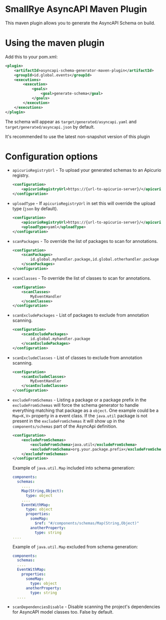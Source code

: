 # SmallRye AsyncAPI Maven Plugin

This maven plugin allows you to generate the AsyncAPI Schema on build.

# Using the maven plugin

Add this to your pom.xml:

```xml
<plugin>
    <artifactId>asyncapi-schema-generator-maven-plugin</artifactId>
    <groupId>id.global.events</groupId>
    <executions>
        <execution>
            <goals>
                <goal>generate-schema</goal>
            </goals>
        </execution>
    </executions>
</plugin>
```

The schema will appear as `target/generated/asyncapi.yaml` and `target/generated/asyncapi.json` by default.

It's recommended to use the latest non-snapshot version of this plugin

# Configuration options

- `apicurioRegistryUrl` - To upload your generated schemas to an Apicurio registry.
  ```xml
  <configuration>
      <apicurioRegistryUrl>https://{url-to-apicurio-server}/</apicurioRegistryUrl>
  </configuration>
  ```
- `uploadType` - If `apicurioRegistryUrl` in set this will override the upload type (`json` by default).
  ```xml
  <configuration>
      <apicurioRegistryUrl>https://{url-to-apicurio-server}/</apicurioRegistryUrl>
      <uploadType>yaml</uploadType>
  </configuration>
  ```
- `scanPackages` - To override the list of packages to scan for annotations.
  ```xml
  <configuration>
      <scanPackages>
          id.global.myhandler.package,id.global.otherhandler.package
      </scanPackages>
  </configuration>
  ```
- `scanClasses` - To override the list of classes to scan for annotations.
  ```xml
  <configuration>
      <scanClasses>
          MyEventHandler
      </scanClasses>
  </configuration>
  ```
- `scanExcludePackages` - List of packages to exclude from annotation scanning.
  ```xml
  <configuration>
      <scanExcludePackages>
          id.global.myhandler.package
      </scanExcludePackages>
  </configuration>
  ```
- `scanExcludeClasses` - List of classes to exclude from annotation scanning.
  ```xml
  <configuration>
      <scanExcludeClasses>
          MyEventHandler
      </scanExcludeClasses>
  </configuration>
  ```
- `excludeFromSchemas` - Listing a package or a package prefix in the `excludeFromSchemas` will force the schema generator to handle everything matching
  that package as a `object`. One example could be a `Map<K,V>` property in a event class. If the `java.util` package is not present
  in the `excludeFromSchemas` it will show up in the `components/schemas` part of the AsyncApi definition.
  ```xml
  <configuration>
      <excludeFromSchemas>
          <excludeFromSchema>java.util</excludeFromSchema>
          <excludeFromSchema>org.your.package.prefix</excludeFromSchema>
      </excludeFromSchemas>
  </configuration>
  ```
  Example of `java.util.Map` included into schema generation: 
  ```yaml
  components:
    schemas:
      ....
      Map(String,Object):
        type: object
      ....
      EventWithMap:
        type: object
        properties:
          someMap:
            $ref: "#/components/schemas/Map(String,Object)"
          anotherProperty:
            type: string
  ....
  ```
  Example of `java.util.Map` excluded from schema generation:
  ```yaml
  components:
    schemas:
    ....
    EventWithMap:
      properties:
        someMap:
          type: object
        anotherProperty:
          type: string
    ....
  ```
- `scanDependenciesDisable` - Disable scanning the project's dependencies for AsyncAPI model classes too. False by default.

[comment]: <> (- `outputDirectory` - To override the default `target/generated/` outputDirectory where the json and yaml files will be created.)

[comment]: <> (- `schemaFilename` - To override the default `openapi` filename. This will be the name without the extension.)

[comment]: <> (- `includeDependenciesScopes` - If the above `includeDependencies` is true, you can control what scopes should be included. Default is `compile, system`)

[comment]: <> (- `includeDependenciesTypes` - If the above `includeDependencies` is true, you can control what types should be included. Default is `jar`)

[comment]: <> (- `configProperties` - Load any properties from a file. Example `${basedir}/src/main/resources/application.properties`)
